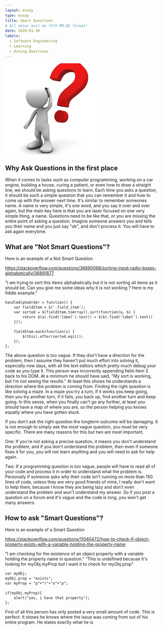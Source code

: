```yaml
---
layout: essay
type: essay
title: Smart Questions
# All dates must be YYYY-MM-DD format!
date: 2020-01-30
labels:
  - Software Engineering
  - Learning
  - Asking Questions
---
```


<img class="ui tiny left circular floated image" src="../images/questions.jpg">

## Why Ask Questions in the first place

When it comes to tasks such as computer programming, working on a car engine, building a house, curing a patient, or even how to draw a straight line, we should be asking questions to learn.  Each time you asks a question, it should be such a simple question that you can remember it and how to come up with the answer next time.  It's similar to remember someones name.  A name is very simple, it's one word, and you say it over and over again, but the main key here is that you are laser focused on one very simple thing, a name.  Questions need to be like that, or you are missing the entire point of asking a question.  Imagine someone answers you and tells you their name and you just say "ok", and don't process it. You will have to ask again everytime.

## What are "Not Smart Questions"? 

Here is an example of a Not Smart Question

https://stackoverflow.com/questions/36890088/sorting-input-radio-boxes-alphabetically/36891877

"I am trying to sort this items alphabetically but it is not sorting all items as it should be. Can you give me some ideas why it is not working ? Here is my fiddle example."

```
handleAlphaOrder = function() {
    var fieldItem = $('.field_item');
    var sorted = $(fieldItem.toArray().sort(function(a, b) {
        return $(a).find('label').text() > $(b).find('label').text()
    }));

    fieldItem.each(function(i) {
        $(this).after(sorted.eq(i));
    });
};
```

The above question is too vague.  If they don't have a direction for the problem, then I assume they haven't put much effort into solving it, especially now days, with all the text editors which pretty much debug your code as you type it.  This person was incorrectly appending field-Item S back to his DOM.  At a minimum he should have said, "My sort is working, but I'm not seeing the results."  At least this shows he understands a direction where the problem is coming from.  Finding the right question is like solving a maze. In a maze you try a turn, if it works you keep going, then you try another turn, if it fails, you back up, find another turn and keep going.  In this sense, when you finally can't go any further, at least you should have a map of where you are, so the person helping you knows equatly where you have gotten stuck.

If you don't ask the right question the longterm outcome will be damaging.  It is not enough to simply ask the most vague question, you must be very specific.  There are many reasons for this but two are most important. 

One: If you're not asking a precise question, it means you don't understand the problem, and if you don't understand the problem, then even if someone fixes it for you, you will not learn anything and you will need to ask for help again.

Two: If a programming question is too vague, people will have to read all of your code and process it in order to understand what the problem is.  Personally if someone asks why their code isn't running on more than 150 lines of code, unless they are very good friends of mine, I really don't want to help them, because I know they are being lazy and don't even understand the problem and won't understand my answer.  So if you post a question on a forum and it's vague and the code is long, you won't get many answers.

## How to ask "Smart Questions"?

Here is an example of a Smart Question

https://stackoverflow.com/questions/11040472/how-to-check-if-object-property-exists-with-a-variable-holding-the-property-name

"I am checking for the existence of an object property with a variable holding the property name in question."
"This is undefined because it's looking for myObj.myProp but I want it to check for myObj.prop"

```
var myObj;
myObj.prop = "exists";
var myProp = "p"+"r"+"o"+"p";

if(myObj.myProp){
    alert("yes, i have that property");
};
```

First of all this person has only posted a very small amount of code.  This is perfect.  It shows he knows where the issue was coming from out of his entire program.  He states exactly what he is 

